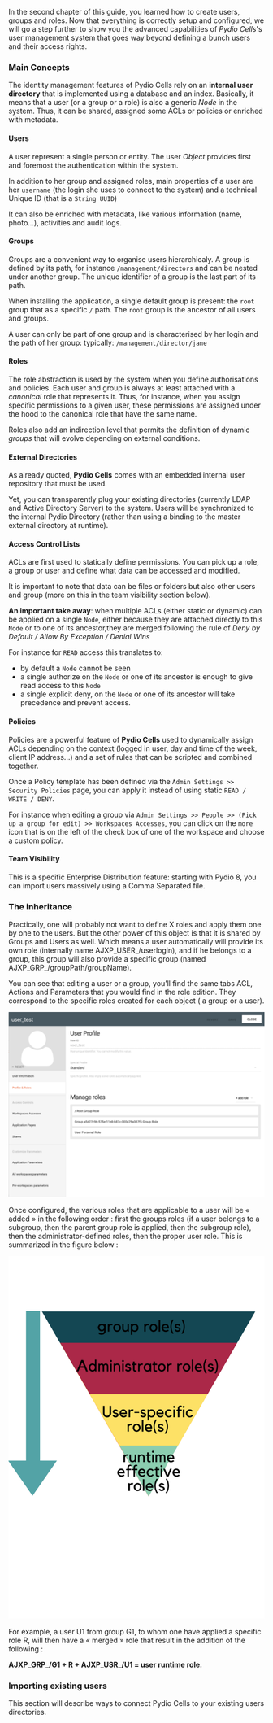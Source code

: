 
In the second chapter of this guide, you learned how to create users, groups and roles.
Now that everything is correctly setup and configured, we will go a step further to show you the advanced capabilities of *Pydio Cells*'s user management system that goes way beyond defining a bunch users and their access rights. 


### Main Concepts
 
The identity management features of Pydio Cells rely on an **internal user directory** that is implemented using a database and an index.
Basically, it means that a user (or a group or a role) is also a generic *Node* in the system. 
Thus, it can be shared, assigned some ACLs or policies or enriched with metadata.

#### Users

A user represent a single person or entity. The user _Object_ provides first and foremost the authentication within the system. 

In addition to her group and assigned roles, main properties of a user are her `username` (the login she uses to connect to the system) and a technical Unique ID (that is a `String UUID`) 

It can also be enriched with metadata, like various information (name, photo...), activities and audit logs.

#### Groups

Groups are a convenient way to organise users hierarchicaly.
A group is defined by its path, for instance `/management/directors` and can be nested under another group. The unique identifier of a group is the last part of its path.

When installing the application, a single default group is present: the `root` group that as a specific `/` path. The `root` group is the ancestor of all users and groups.

A user can only be part of one group and is characterised by her login and the path of her group: typically:  `/management/director/jane`

#### Roles

The role abstraction is used by the system when you define authorisations and policies. Each user and group is always at least attached with a _canonical_ role that represents it.
Thus, for instance, when you assign specific permissions to a given user, these permissions are assigned under the hood to the canonical role that have the same name.

Roles also add an indirection level that permits the definition of dynamic _groups_ that will evolve depending on external conditions.

#### External Directories

As already quoted, **Pydio Cells** comes with an embedded internal user repository that must be used.

Yet, you can transparently plug your existing directories (currently LDAP and Active Directory Server) to the system. Users will be synchronized to the internal Pydio Directory (rather than using a binding to the master external directory at runtime). 

#### Access Control Lists

ACLs are first used to statically define permissions. You can pick up a role, a group or user and define what data can be accessed and modified.

It is important to note that data can be files or folders but also other users and group (more on this in the team visibility section below).

**An important take away**: when multiple ACLs (either static or dynamic) can be applied on a single `Node`, either because they are attached directly to this `Node` or to one of its ancestor,they are merged following the rule of _Deny by Default / Allow By Exception / Denial Wins_

For instance for `READ` access this translates to:

- by default a `Node` cannot be seen
- a single authorize on the `Node` or one of its ancestor is enough to give read access to this `Node`
- a single explicit deny, on the `Node` or one of its ancestor will take precedence and prevent access.
 
#### Policies

Policies are a powerful feature of **Pydio Cells** used to dynamically assign ACLs depending on the context (logged in user, day and time of the week, client IP address...) and a set of rules that can be scripted and combined together.

Once a Policy template has been defined via the `Admin Settings >> Security Policies` page, you can apply it instead of using static `READ / WRITE / DENY`.

For instance when editing a group via `Admin Settings >> People >> (Pick up a group for edit) >> Workspaces Accesses`, you can click on the `more` icon that is on the left of the check box of one of the workspace and choose a custom policy.

#### Team Visibility





This is a specific Enterprise Distribution feature: starting with Pydio 8, you can import users massively using a Comma Separated file.

### The inheritance

Practically, one will probably not want to define X roles and apply them one by one to the users. But the other power of this object is that it is shared by Groups and Users as well. Which means a user automatically will provide its own role (internally name AJXP_USER_/userlogin), and if he belongs to a group, this group will also provide a specific group (named AJXP_GRP_/groupPath/groupName).

You can see that editing a user or a group, you’ll find the same tabs ACL, Actions and Parameters that you would find in the role edition. They correspond to the specific roles created for each object ( a group or a user).

![role interface](/images/4_access_control_and_security/roles_interface.png)

Once configured, the various roles that are applicable to a user will be « added » in the following order : first the groups roles (if a user belongs to a subgroup, then the parent group role is applied, then the subgroup role), then the administrator-defined roles, then the proper user role. This is summarized in the figure below :

![roles representation](/images/4_access_control_and_security/roles_representation.png)

For example, a user U1 from group G1, to whom one have applied a specific role R, will then have a « merged » role that result in the addition of the following :

**AJXP_GRP_/G1 + R + AJXP_USR_/U1 = user runtime role.**


### Importing existing users

This section will describe ways to connect Pydio Cells to your existing users directories.
